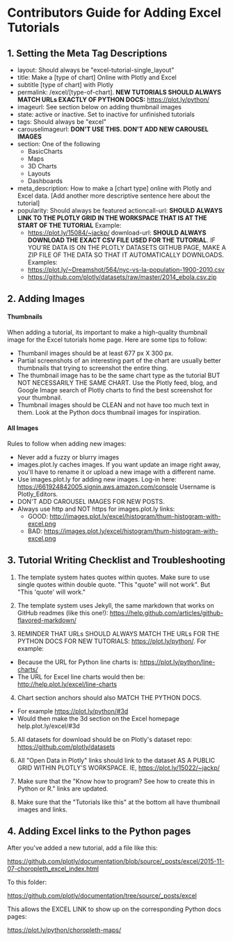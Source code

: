 # Contributors Guide for Adding Excel Tutorials

## 1. Setting the Meta Tag Descriptions

- layout: Should always be "excel-tutorial-single_layout"
- title: Make a [type of chart] Online with Plotly and Excel
- subtitle [type of chart] with Plotly
- permalink: /excel/[type-of-chart]. **NEW TUTORIALS SHOULD ALWAYS MATCH URLs EXACTLY OF PYTHON DOCS:** https://plot.ly/python/
- imageurl: See section below on adding thumbnail images
- state: active or inactive. Set to inactive for unfinished tutorials
- tags: Should always be "excel"
- carouselimageurl: **DON'T USE THIS. DON'T ADD NEW CAROUSEL IMAGES**
- section: One of the following
  - BasicCharts
  - Maps
  - 3D Charts
  - Layouts
  - Dashboards
- meta_description: How to make a [chart type] online with Plotly and Excel data. [Add another more descriptive sentence here about the tutorial]
- popularity: Should always be featured
actioncall-url: **SHOULD ALWAYS LINK TO THE PLOTLY GRID IN THE WORKSPACE THAT IS AT THE START OF THE TUTORIAL** Example:
  - https://plot.ly/15084/~jackp/
download-url: **SHOULD ALWAYS DOWNLOAD THE EXACT CSV FILE USED FOR THE TUTORIAL**. IF YOU'RE DATA IS ON THE PLOTLY DATASETS GITHUB PAGE, MAKE A ZIP FILE OF THE DATA SO THAT IT AUTOMATICALLY DOWNLOADS. Examples:
  - https://plot.ly/~Dreamshot/564/nyc-vs-la-population-1900-2010.csv
  - https://github.com/plotly/datasets/raw/master/2014_ebola.csv.zip

## 2. Adding Images

#### Thumbnails

When adding a tutorial, its important to make a high-quality thumbnail image for the Excel tutorials home page. Here are some tips to follow:

- Thumbanil images should be at least 677 px X 300 px.
- Partial screenshots of an interesting part of the chart are usually better thumbnails that trying to screenshot the entire thing. 
- The thumbnail image has to be the same chart type as the tutorial BUT NOT NECESSARILY THE SAME CHART. Use the Plotly feed, blog, and Google Image search of Plotly charts to find the best screenshot for your thumbnail.
- Thumbnail images should be CLEAN and not have too much text in them. Look at the Python docs thumbnail images for inspiration.

#### All Images

Rules to follow when adding new images:

- Never add a fuzzy or blurry images
- images.plot.ly caches images. If you want update an image right away, you'll have to rename it or upload a new image with a different name.
- Use images.plot.ly for adding new images. Log-in here: https://661924842005.signin.aws.amazon.com/console Username is Plotly_Editors.
- DON'T ADD CAROUSEL IMAGES FOR NEW POSTS.
- Always use http and NOT https for images.plot.ly links:
  - GOOD: http://images.plot.ly/excel/histogram/thum-histogram-with-excel.png
  - BAD: https://images.plot.ly/excel/histogram/thum-histogram-with-excel.png

## 3. Tutorial Writing Checklist and Troubleshooting

1. The template system hates quotes within quotes. Make sure to use single quotes within double quote. "This "quote" will not work". But "This 'quote' will work."

2. The template system uses Jekyll, the same markdown that works on GitHub readmes (like this one!): https://help.github.com/articles/github-flavored-markdown/ 

3. REMINDER THAT URLs SHOULD ALWAYS MATCH THE URLs FOR THE PYTHON DOCS FOR NEW TUTORIALS: https://plot.ly/python/. For example:
  - Because the URL for Python line charts is: https://plot.ly/python/line-charts/
  - The URL for Excel line charts would then be: http://help.plot.ly/excel/line-charts
 
4. Chart section anchors should also MATCH THE PYTHON DOCS. 
  - For example https://plot.ly/python/#3d
  - Would then make the 3d section on the Excel homepage help.plot.ly/excel/#3d

5. All datasets for download should be on Plotly's dataset repo: https://github.com/plotly/datasets

6. All "Open Data in Plotly" links should link to the dataset AS A PUBLIC GRID WITHIN PLOTLY'S WORKSPACE. IE, https://plot.ly/15022/~jackp/ 

7. Make sure that the "Know how to program? See how to create this in Python or R." links are updated.

8. Make sure that the "Tutorials like this" at the bottom all have thumbnail images and links.

## 4. Adding Excel links to the Python pages

After you've added a new tutorial, add a file like this:

https://github.com/plotly/documentation/blob/source/_posts/excel/2015-11-07-choropleth_excel_index.html

To this folder:

https://github.com/plotly/documentation/tree/source/_posts/excel

This allows the EXCEL LINK to show up on the corresponding Python docs pages:

https://plot.ly/python/choropleth-maps/


